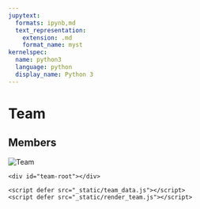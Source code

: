 ```yaml
---
jupytext:
  formats: ipynb,md
  text_representation:
    extension: .md
    format_name: myst
kernelspec:
  name: python3
  language: python
  display_name: Python 3
---
```


# Team

## Members

![Team](_static/images/the_team.jpeg)

```{raw} html
<div id="team-root"></div>

<script defer src="_static/team_data.js"></script>
<script defer src="_static/render_team.js"></script>
```